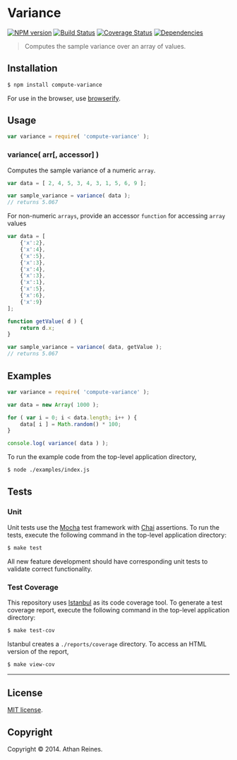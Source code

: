 Variance
===
[![NPM version][npm-image]][npm-url] [![Build Status][travis-image]][travis-url] [![Coverage Status][coveralls-image]][coveralls-url] [![Dependencies][dependencies-image]][dependencies-url]

> Computes the sample variance over an array of values.


## Installation

``` bash
$ npm install compute-variance
```

For use in the browser, use [browserify](https://github.com/substack/node-browserify).


## Usage

``` javascript
var variance = require( 'compute-variance' );
```

### variance( arr[, accessor] )

Computes the sample variance of a numeric `array`.

``` javascript
var data = [ 2, 4, 5, 3, 4, 3, 1, 5, 6, 9 ];

var sample_variance = variance( data );
// returns 5.067
```

For non-numeric `arrays`, provide an accessor `function` for accessing `array` values

``` javascript
var data = [
    {'x':2},
    {'x':4},
    {'x':5},
    {'x':3},
    {'x':4},
    {'x':3},
    {'x':1},
    {'x':5},
    {'x':6},
    {'x':9}
];

function getValue( d ) {
    return d.x;
}

var sample_variance = variance( data, getValue );
// returns 5.067
```

## Examples

``` javascript
var variance = require( 'compute-variance' );

var data = new Array( 1000 );

for ( var i = 0; i < data.length; i++ ) {
	data[ i ] = Math.random() * 100;
}

console.log( variance( data ) );
```

To run the example code from the top-level application directory,

``` bash
$ node ./examples/index.js
```


## Tests

### Unit

Unit tests use the [Mocha](http://mochajs.org) test framework with [Chai](http://chaijs.com) assertions. To run the tests, execute the following command in the top-level application directory:

``` bash
$ make test
```

All new feature development should have corresponding unit tests to validate correct functionality.


### Test Coverage

This repository uses [Istanbul](https://github.com/gotwarlost/istanbul) as its code coverage tool. To generate a test coverage report, execute the following command in the top-level application directory:

``` bash
$ make test-cov
```

Istanbul creates a `./reports/coverage` directory. To access an HTML version of the report,

``` bash
$ make view-cov
```

---
## License

[MIT license](http://opensource.org/licenses/MIT).

## Copyright

Copyright &copy; 2014. Athan Reines.


[npm-image]: http://img.shields.io/npm/v/compute-variance.svg
[npm-url]: https://npmjs.org/package/compute-variance

[travis-image]: http://img.shields.io/travis/compute-io/variance/master.svg
[travis-url]: https://travis-ci.org/compute-io/variance

[coveralls-image]: https://img.shields.io/coveralls/compute-io/variance/master.svg
[coveralls-url]: https://coveralls.io/r/compute-io/variance?branch=master

[dependencies-image]: http://img.shields.io/david/compute-io/variance.svg
[dependencies-url]: https://david-dm.org/compute-io/variance

[dev-dependencies-image]: http://img.shields.io/david/dev/compute-io/variance.svg
[dev-dependencies-url]: https://david-dm.org/dev/compute-io/variance

[github-issues-image]: http://img.shields.io/github/issues/compute-io/variance.svg
[github-issues-url]: https://github.com/compute-io/variance/issues
